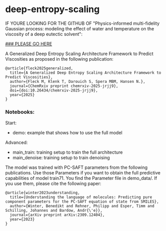 # deep-entropy-scaling

IF YOURE LOOKING FOR THE GITHUB OF "Physics-informed multi-fidelity Gaussian process: modeling the effect of water and temperature on the viscosity of a deep eutectic solvent":

[### PLEASE GO HERE]([https://link-url-here.org](https://github.com/maxfleck/DES_multifidelity_eyring))


A Generalized Deep Entropy Scaling Architecture Framework to Predict Viscosities as proposed in the following publication:

```
@article{fleck2025generalized,
  title={A Generalized Deep Entropy Scaling Architecture Framework to Predict Viscosities},
  author={Fleck M, Klenk T, Darouich S, Spera MBM, Hansen N.},
  journal={ChemRxiv preprint chemrxiv-2025-jrjj9},
  doi={doi:10.26434/chemrxiv-2025-jrjj9},
  year={2025}
}
```

### Notebooks:

Start:

- demo: example that shows how to use the full model

Advanced:

- main_train: training setup to train the full architecture
- main_denoise: training setup to train denoising



The model was trained with PC-SAFT parameters from the following publications. Use those Parameters if you want to obtain the full predictive capabilities of model train71. You find the Parameter file in demo_data/.
If you use them, please cite the following paper:

```
@article{winter2023understanding,
  title={Understanding the language of molecules: Predicting pure component parameters for the PC-SAFT equation of state from SMILES},
  author={Winter, Benedikt and Rehner, Philipp and Esper, Timm and Schilling, Johannes and Bardow, Andr{\'e}},
  journal={arXiv preprint arXiv:2309.12404},
  year={2023}
}
```
